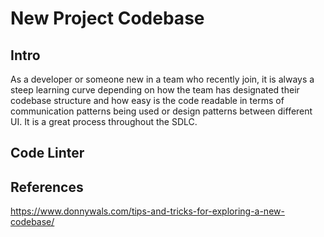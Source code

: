 # New Project Codebase


## Intro

As a developer or someone new in a team who recently join, it is always a steep learning curve depending on how the team has designated their codebase structure and how easy is the code readable in terms of communication patterns being used or design patterns between different UI. It is a great process throughout the SDLC.




## Code Linter



## References

https://www.donnywals.com/tips-and-tricks-for-exploring-a-new-codebase/